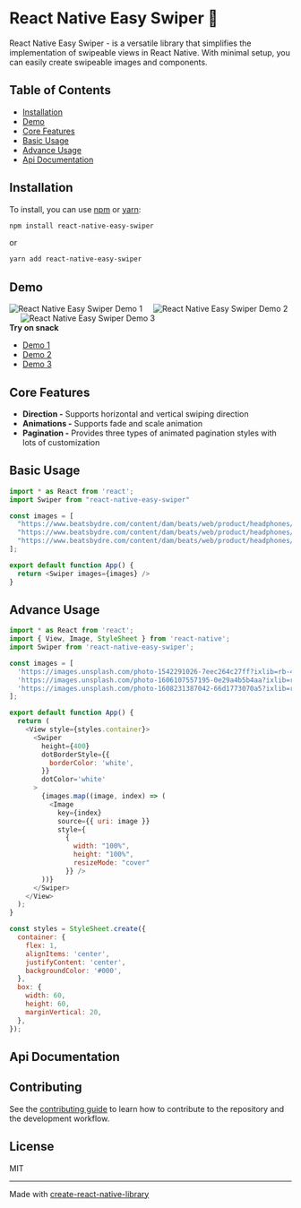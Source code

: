 # React Native Easy Swiper 🚀

React Native Easy Swiper - is a versatile library that simplifies the implementation of swipeable views in React Native. With minimal setup, you can easily create swipeable images and components.

## Table of Contents
- [Installation](#installation)
- [Demo](#demo)
- [Core Features](#core-features)
- [Basic Usage](#basic-usage)
- [Advance Usage](#advance-usage)
- [Api Documentation](#api-documentation)

## Installation
To install, you can use [npm](https://www.npmjs.com/) or [yarn](https://yarnpkg.com/):
```sh
npm install react-native-easy-swiper
```
or
```sh
yarn add react-native-easy-swiper
```
## Demo

![React Native Easy Swiper Demo 1](https://user-images.githubusercontent.com/83538046/231981348-0370f3a3-12b2-4fa6-9b02-140a99adfae2.gif)&nbsp;&nbsp;&nbsp;&nbsp;
![React Native Easy Swiper Demo 2](https://user-images.githubusercontent.com/83538046/231981388-8b170d75-7158-41d4-b130-92235dd25ffe.gif)&nbsp;&nbsp;&nbsp;&nbsp;
![React Native Easy Swiper Demo 3](https://user-images.githubusercontent.com/83538046/231981410-ebb2af74-1009-4973-a289-3a35c4284bad.gif)
<br />
**Try on snack**
- [Demo 1](https://snack.expo.dev/@rayhan122/react-native-easy-swiper-demo-1)
- [Demo 2](https://snack.expo.dev/@rayhan122/react-native-easy-swiper-demo-2)
- [Demo 3](https://snack.expo.dev/@rayhan122/react-native-easy-swiper-demo-3)

## Core Features
- **Direction -** Supports horizontal and vertical swiping direction
- **Animations -** Supports fade and scale animation 
- **Pagination -** Provides three types of animated pagination styles with lots of customization

## Basic Usage

```js
import * as React from 'react';
import Swiper from "react-native-easy-swiper"

const images = [
  "https://www.beatsbydre.com/content/dam/beats/web/product/headphones/solo3-wireless/pdp/product-carousel/black/pc-solo3-black-thrqtr-left.jpg",
  "https://www.beatsbydre.com/content/dam/beats/web/product/headphones/solo3-wireless/pdp/product-carousel/black/pc-solo3-black-thrqtr-right.jpg",
  "https://www.beatsbydre.com/content/dam/beats/web/product/headphones/solo3-wireless/pdp/product-carousel/black/pc-solo3-black-folded.jpg",
];

export default function App() {
  return <Swiper images={images} />
}
```
## Advance Usage

```js
import * as React from 'react';
import { View, Image, StyleSheet } from 'react-native';
import Swiper from 'react-native-easy-swiper';

const images = [
  'https://images.unsplash.com/photo-1542291026-7eec264c27ff?ixlib=rb-4.0.3&ixid=MnwxMjA3fDB8MHxwaG90by1wYWdlfHx8fGVufDB8fHx8&auto=format&fit=crop&w=1470&q=80',
  'https://images.unsplash.com/photo-1606107557195-0e29a4b5b4aa?ixlib=rb-4.0.3&ixid=MnwxMjA3fDB8MHxwaG90by1wYWdlfHx8fGVufDB8fHx8&auto=format&fit=crop&w=764&q=80',
  'https://images.unsplash.com/photo-1608231387042-66d1773070a5?ixlib=rb-4.0.3&ixid=MnwxMjA3fDB8MHxwaG90by1wYWdlfHx8fGVufDB8fHx8&auto=format&fit=crop&w=1374&q=80',
];

export default function App() {
  return (
    <View style={styles.container}>
      <Swiper
        height={400}
        dotBorderStyle={{
          borderColor: 'white',
        }}
        dotColor='white'
      >
        {images.map((image, index) => (
          <Image
            key={index}
            source={{ uri: image }}
            style={
              {
                width: "100%",
                height: "100%",
                resizeMode: "cover"
              }} />
        ))}
      </Swiper>
    </View>
  );
}

const styles = StyleSheet.create({
  container: {
    flex: 1,
    alignItems: 'center',
    justifyContent: 'center',
    backgroundColor: '#000',
  },
  box: {
    width: 60,
    height: 60,
    marginVertical: 20,
  },
});
```

## Api Documentation

## Contributing

See the [contributing guide](CONTRIBUTING.md) to learn how to contribute to the repository and the development workflow.

## License

MIT

---

Made with [create-react-native-library](https://github.com/callstack/react-native-builder-bob)
